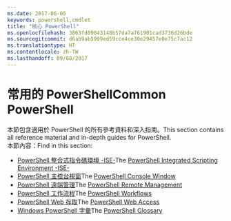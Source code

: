 ```yaml
---
ms.date: 2017-06-05
keywords: powershell,cmdlet
title: "核心 PowerShell"
ms.openlocfilehash: 3863fd09043148b57da7a761901cad3736d26bde
ms.sourcegitcommit: d6ab9ab5909ed59cce4ce30e29457e0e75c7ac12
ms.translationtype: HT
ms.contentlocale: zh-TW
ms.lasthandoff: 09/08/2017
---
```

# <a name="common-powershell"></a><span data-ttu-id="414f2-103">常用的 PowerShell</span><span class="sxs-lookup"><span data-stu-id="414f2-103">Common PowerShell</span></span>
<span data-ttu-id="414f2-104">本節包含適用於 PowerShell 的所有參考資料和深入指南。</span><span class="sxs-lookup"><span data-stu-id="414f2-104">This section contains all reference material and in-depth guides for PowerShell.</span></span>  
<span data-ttu-id="414f2-105">本節內容：</span><span class="sxs-lookup"><span data-stu-id="414f2-105">Find in this section:</span></span>
- <span data-ttu-id="414f2-106">[PowerShell 整合式指令碼環境 -ISE-](ise-guide.md)</span><span class="sxs-lookup"><span data-stu-id="414f2-106">The [PowerShell Integrated Scripting Environment -ISE-](ise-guide.md)</span></span>
- <span data-ttu-id="414f2-107">[PowerShell 主控台視窗](console-guide.md)</span><span class="sxs-lookup"><span data-stu-id="414f2-107">The [PowerShell Console Window](console-guide.md)</span></span>
- <span data-ttu-id="414f2-108">[PowerShell 遠端管理](Running-Remote-Commands.md)</span><span class="sxs-lookup"><span data-stu-id="414f2-108">The [PowerShell Remote Management](Running-Remote-Commands.md)</span></span>
- <span data-ttu-id="414f2-109">[PowerShell 工作流程](workflows-guide.md)</span><span class="sxs-lookup"><span data-stu-id="414f2-109">The [PowerShell Workflows](workflows-guide.md)</span></span>
- <span data-ttu-id="414f2-110">[PowerShell Web 存取](web-access.md)</span><span class="sxs-lookup"><span data-stu-id="414f2-110">The [PowerShell Web Access](web-access.md)</span></span>
- <span data-ttu-id="414f2-111">[Windows PowerShell 字彙](../Windows-PowerShell-Glossary.md)</span><span class="sxs-lookup"><span data-stu-id="414f2-111">The [PowerShell Glossary](../Windows-PowerShell-Glossary.md)</span></span>

